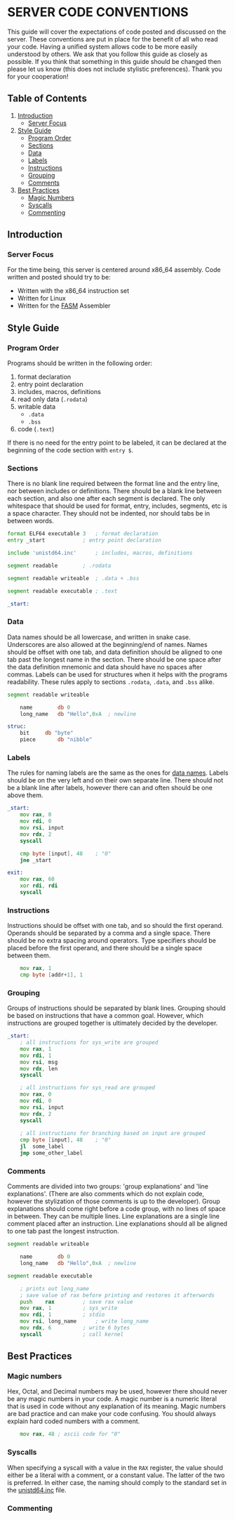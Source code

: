 

# SERVER CODE CONVENTIONS

This guide will cover the expectations of code posted and discussed on the server. These conventions are put in place for the benefit of all who read your code. Having a unified system allows code to be more easily understood by others. We ask that you follow this guide as closely as possible. If you think that something in this guide should be changed then please let us know (this does not include stylistic preferences). Thank you for your cooperation!

## Table of Contents

1. [Introduction](#introduction)
	- [Server Focus](#server-focus)
2. [Style Guide](#style-guide)
	- [Program Order](#program-order)
	- [Sections](#sections)
	- [Data](#data)
	- [Labels](#labels)
	- [Instructions](#instructions)
	- [Grouping](#grouping)
	- [Comments](#comments)
3. [Best Practices](#best-practices)
	- [Magic Numbers](#magic-numbers)
	- [Syscalls](#syscalls)
	- [Commenting](#commenting)

## Introduction

### Server Focus

For the time being, this server is centered around x86_64 assembly. Code written and posted should try to be:
- Written with the x86_64 instruction set
- Written for Linux
- Written for the [FASM](https://flatassembler.net/) Assembler

## Style Guide

### Program Order

Programs should be written in the following order:
1. format declaration
2. entry point declaration
3. includes, macros, definitions
4. read only data (`.rodata`)
5. writable data
	- `.data`
	- `.bss`
6. code (`.text`)

If there is no need for the entry point to be labeled, it can be declared at the beginning of the code section with `entry $`.

### Sections

There is no blank line required between the format line and the entry line, nor between includes or definitions. There should be a blank line between each section, and also one after each segment is declared. The only whitespace that should be used for format, entry, includes, segments, etc is a space character. They should not be indented, nor should tabs be in between words.

```asm
format ELF64 executable 3	; format declaration
entry _start			; entry point declaration

include 'unistd64.inc'		; includes, macros, definitions

segment readable		; .rodata

segment readable writeable	; .data + .bss

segment readable executable	; .text

_start:
```

### Data

Data names should be all lowercase, and written in snake case. Underscores are also allowed at the beginning/end of names. Names should be offset with one tab, and data definition should be aligned to one tab past the longest name in the section. There should be one space after the data definition mnemonic and data should have no spaces after commas. Labels can be used for structures when it helps with the programs readability. These rules apply to sections `.rodata`, `.data`, and `.bss` alike.

```asm
segment readable writeable

	name		db 0
	long_name	db "Hello",0xA	; newline

struc:
	bit		db "byte"
	piece		db "nibble"
```

### Labels

The rules for naming labels are the same as the ones for [data names](#data). Labels should be on the very left and on their own separate line. There should not be a blank line after labels, however there can and often should be one above them.

```asm
_start:
	mov	rax, 0
	mov	rdi, 0
	mov	rsi, input
	mov	rdx, 2
	syscall

	cmp	byte [input], 48	; "0"
	jne	_start

exit:
	mov	rax, 60
	xor	rdi, rdi
	syscall
```

### Instructions

Instructions should be offset with one tab, and so should the first operand. Operands should be separated by a comma and a single space. There should be no extra spacing around operators. Type specifiers should be placed before the first operand, and there should be a single space between them.

```asm
	mov	rax, 1
	cmp	byte [addr+1], 1
```

### Grouping

Groups of instructions should be separated by blank lines. Grouping should be based on instructions that have a common goal. However, which instructions are grouped together is ultimately decided by the developer.

```asm
_start:
	; all instructions for sys_write are grouped
	mov	rax, 1
	mov	rdi, 1
	mov	rsi, msg
	mov	rdx, len
	syscall

	; all instructions for sys_read are grouped
	mov	rax, 0
	mov	rdi, 0
	mov	rsi, input
	mov	rdx, 2
	syscall
	
	; all instructions for branching based on input are grouped
	cmp	byte [input], 48	; "0"
	jl	some_label
	jmp	some_other_label
```

### Comments

Comments are divided into two groups: 'group explanations' and 'line explanations'. (There are also comments which do not explain code, however the stylization of those comments is up to the developer). Group explanations should come right before a code group, with no lines of space in between. They can be multiple lines. Line explanations are a single line comment placed after an instruction. Line explanations should all be aligned to one tab past the longest instruction.

```asm
segment readable writeable

	name		db 0
	long_name	db "Hello",0xA	; newline

segment readable executable

	; prints out long_name
	; save value of rax before printing and restores it afterwards
	push	rax			; save rax value
	mov	rax, 1			; sys_write
	mov	rdi, 1			; stdio
	mov	rsi, long_name		; write long_name
	mov	rdx, 6			; write 6 bytes
	syscall				; call kernel
```

## Best Practices

### Magic numbers

Hex, Octal, and Decimal numbers may be used, however there should never be any magic numbers in your code. A magic number is a numeric literal that is used in code without any explanation of its meaning. Magic numbers are bad practice and can make your code confusing. You should always explain hard coded numbers with a comment.

```asm
	mov	rax, 48	; ascii code for "0"
```

### Syscalls

When specifying a syscall with a value in the `RAX` register, the value should either be a literal with a comment, or a constant value. The latter of the two is preferred. In either case, the naming should comply to the standard set in the [unistd64.inc](https://github.com/assembly-seal/code_conventions/tree/main/unistd64.inc) file.

### Commenting

